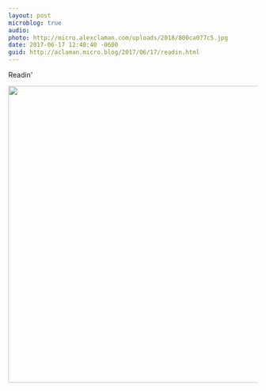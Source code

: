 ```yaml
---
layout: post
microblog: true
audio: 
photo: http://micro.alexclaman.com/uploads/2018/800ca077c5.jpg
date: 2017-06-17 12:40:40 -0600
guid: http://aclaman.micro.blog/2017/06/17/readin.html
---
```

Readin'

<img src="http://micro.alexclaman.com/uploads/2018/800ca077c5.jpg" width="600" height="600" />

